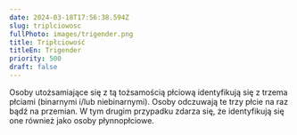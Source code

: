 ```yaml
---
date: 2024-03-18T17:56:38.594Z
slug: triplciowosc
fullPhoto: images/trigender.png
title: Tripłciowość
titleEn: Trigender
priority: 500
draft: false
---
```

Osoby utożsamiające się z tą tożsamością płciową identyfikują się z trzema płciami (binarnymi i/lub niebinarnymi). Osoby odczuwają te trzy płcie na raz bądź na przemian. W tym drugim przypadku zdarza się, że identyfikują się one również jako osoby płynnopłciowe.
